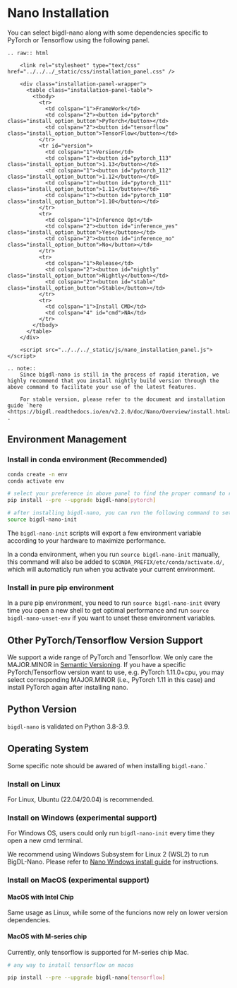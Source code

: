 # Nano Installation

You can select bigdl-nano along with some dependencies specific to PyTorch or Tensorflow using the following panel.

```eval_rst
.. raw:: html

    <link rel="stylesheet" type="text/css" href="../../../_static/css/installation_panel.css" />

    <div class="installation-panel-wrapper">
      <table class="installation-panel-table">
        <tbody>
          <tr>
            <td colspan="1">FrameWork</td>
            <td colspan="2"><button id="pytorch" class="install_option_button">PyTorch</button></td>
            <td colspan="2"><button id="tensorflow" class="install_option_button">TensorFlow</button></td>
          </tr>
          <tr id="version">
            <td colspan="1">Version</td>
            <td colspan="1"><button id="pytorch_113" class="install_option_button">1.13</button></td>
            <td colspan="1"><button id="pytorch_112" class="install_option_button">1.12</button></td>
            <td colspan="1"><button id="pytorch_111" class="install_option_button">1.11</button></td>
            <td colspan="1"><button id="pytorch_110" class="install_option_button">1.10</button></td>
          </tr>
          <tr>
            <td colspan="1">Inference Opt</td>
            <td colspan="2"><button id="inference_yes" class="install_option_button">Yes</button></td>
            <td colspan="2"><button id="inference_no" class="install_option_button">No</button></td>
          </tr>
          <tr>
            <td colspan="1">Release</td>
            <td colspan="2"><button id="nightly" class="install_option_button">Nightly</button></td>
            <td colspan="2"><button id="stable" class="install_option_button">Stable</button></td>
          </tr>
          <tr>
            <td colspan="1">Install CMD</td>
            <td colspan="4" id="cmd">NA</td>
          </tr>
        </tbody>
      </table>
    </div>

    <script src="../../../_static/js/nano_installation_panel.js"></script>
```

```eval_rst
.. note::
    Since bigdl-nano is still in the process of rapid iteration, we highly recommend that you install nightly build version through the above command to facilitate your use of the latest features.

    For stable version, please refer to the document and installation guide `here <https://bigdl.readthedocs.io/en/v2.2.0/doc/Nano/Overview/install.html>`_ .
```

## Environment Management
### Install in conda environment (Recommended)

```bash
conda create -n env
conda activate env

# select your preference in above panel to find the proper command to replace the below command, e.g.
pip install --pre --upgrade bigdl-nano[pytorch]

# after installing bigdl-nano, you can run the following command to setup a few environment variables.
source bigdl-nano-init
```

The `bigdl-nano-init` scripts will export a few environment variable according to your hardware to maximize performance.

In a conda environment, when you run `source bigdl-nano-init` manually, this command will also be added to `$CONDA_PREFIX/etc/conda/activate.d/`, which will automaticly run when you activate your current environment.


### Install in pure pip environment

In a pure pip environment, you need to run `source bigdl-nano-init` every time you open a new shell to get optimal performance and run `source bigdl-nano-unset-env` if you want to unset these environment variables.

## Other PyTorch/Tensorflow Version Support
We support a wide range of PyTorch and Tensorflow. We only care the MAJOR.MINOR in [Semantic Versioning](https://semver.org/). If you have a specific PyTorch/Tensorflow version want to use, e.g. PyTorch 1.11.0+cpu, you may select corresponding MAJOR.MINOR (i.e., PyTorch 1.11 in this case) and install PyTorch again after installing nano.

## Python Version
`bigdl-nano` is validated on Python 3.8-3.9.


## Operating System
Some specific note should be awared of when installing `bigdl-nano`.`

### Install on Linux
For Linux, Ubuntu (22.04/20.04) is recommended.

### Install on Windows (experimental support)

For Windows OS, users could only run `bigdl-nano-init` every time they open a new cmd terminal.

We recommend using Windows Subsystem for Linux 2 (WSL2) to run BigDL-Nano. Please refer to [Nano Windows install guide](../Howto/Install/windows_guide.md) for instructions.

### Install on MacOS (experimental support)
#### MacOS with Intel Chip
Same usage as Linux, while some of the funcions now rely on lower version dependencies.

#### MacOS with M-series chip
Currently, only tensorflow is supported for M-series chip Mac.
```bash
# any way to install tensorflow on macos

pip install --pre --upgrade bigdl-nano[tensorflow]
```
